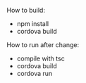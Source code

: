 How to build:
* npm install
* cordova build

How to run after change:
* compile with tsc
* cordova build
* cordova run
